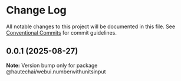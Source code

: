 # Change Log

All notable changes to this project will be documented in this file.
See [Conventional Commits](https://conventionalcommits.org) for commit guidelines.

## 0.0.1 (2025-08-27)

**Note:** Version bump only for package @hautechai/webui.numberwithunitsinput
